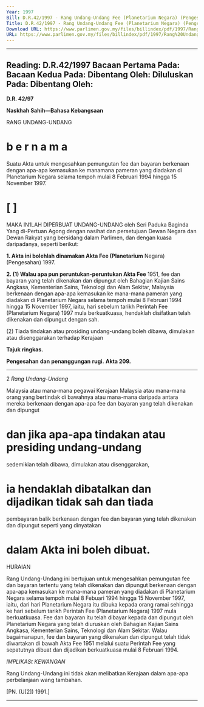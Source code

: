 ```yaml
---
Year: 1997
Bill: D.R.42/1997 - Rang Undang-Undang Fee (Planetarium Negara) (Pengesahan) 1997 (Lulus)
Title: D.R.42/1997 - Rang Undang-Undang Fee (Planetarium Negara) (Pengesahan) 1997 (Lulus)
Download URL: https://www.parlimen.gov.my/files/billindex/pdf/1997/Rang%20Undang-Undang%20DR%2042.pdf
URL: https://www.parlimen.gov.my/files/billindex/pdf/1997/Rang%20Undang-Undang%20DR%2042.pdf
---
```

---
Reading:
D.R.42/1997
Bacaan Pertama Pada:
Bacaan Kedua Pada:
Dibentang Oleh:
Diluluskan Pada:
Dibentang Oleh:
---

**D.R. 42/97**

**Naskhah Sahih—Bahasa Kebangsaan**

RANG UNDANG-UNDANG

# b e r n a m a

Suatu Akta untuk mengesahkan pemungutan fee dan
bayaran berkenaan dengan apa-apa kemasukan ke manamana pameran yang diadakan di Planetarium Negara
selama tempoh mulai 8 Februari 1994 hingga 15
November 1997.

# [ ]

MAKA IN1LAH DIPERBUAT UNDANG-UNDANG
oleh Seri Paduka Baginda Yang di-Pertuan Agong dengan
nasihat dan persetujuan Dewan Negara dan Dewan Rakyat
yang bersidang dalam Parlimen, dan dengan kuasa
daripadanya, seperti berikut:

**1. Akta ini bolehlah dinamakan Akta Fee (Planetarium**
Negara) (Pengesahan) 1997.

**2. (1) Walau apa pun peruntukan-peruntukan Akta Fee**
1951, fee dan bayaran yang telah dikenakan dan dipungut
oleh Bahagian Kajian Sains Angkasa, Kementerian Sains,
Teknologi dan Alam Sekitar, Malaysia berkenaan dengan
apa-apa kemasukan ke mana-mana pameran yang diadakan
di Planetarium Negara selama tempoh mulai 8 Februari
1994 hingga 15 November 1997, iaitu, hari sebelum tarikh
Perintah Fee (Planetarium Negara) 1997 mula
berkuatkuasa, hendaklah disifatkan telah dikenakan dan
dipungut dengan sah.

(2) Tiada tindakan atau prosiding undang-undang boleh
dibawa, dimulakan atau disenggarakan terhadap Kerajaan


**Tajuk**
**ringkas.**

**Pengesahan**
**dan**
**penanggungan**
**rugi.**
**Akta 209.**


-----

2 _Rang Undang-Undang_

Malaysia atau mana-mana pegawai Kerajaan Malaysia
atau mana-mana orang yang bertindak di bawahnya atau
mana-mana daripada antara mereka berkenaan dengan
apa-apa fee dan bayaran yang telah dikenakan dan dipungut
# dan jika apa-apa tindakan atau presiding undang-undang
sedemikian telah dibawa, dimulakan atau disenggarakan,
# ia hendaklah dibatalkan dan dijadikan tidak sah dan tiada
pembayaran balik berkenaan dengan fee dan bayaran yang
telah dikenakan dan dipungut seperti yang dinyatakan
# dalam Akta ini boleh dibuat.

HURAIAN

Rang Undang-Undang ini bertujuan untuk mengesahkan pemungutan
fee dan bayaran tertentu yang telah dikenakan dan dipungut berkenaan
dengan apa-apa kemasukan ke mana-mana pameran yang diadakan
di Planetarium Negara selama tempoh mulai 8 Febuari 1994 hingga
15 November 1997, iaitu, dari hari Planetarium Negara itu dibuka
kepada orang ramai sehingga ke hari sebelum tarikh Perintah Fee
(Planetarium Negara) 1997 mula berkuatkuasa. Fee dan bayaran itu
telah dibayar kepada dan dipungut oleh Planetarium Negara yang
telah diuruskan oleh Bahagian Kajian Sains Angkasa, Kementerian
Sains, Teknologi dan Alam Sekitar. Walau bagaimanapun, fee dan
bayaran yang dikenakan dan dipungut telah tidak diwartakan di
bawah Akta Fee 1951 melalui suatu Perintah Fee yang sepatutnya
dibuat dan dijadikan berkuatkuasa mulai 8 Februari 1994.

_IMPLIKASt_ _KEWANGAN_

Rang Undang-Undang ini tidak akan melibatkan Kerajaan dalam
apa-apa perbelanjaan wang tambahan.

[PN. (U[2]) 1991.]


-----

